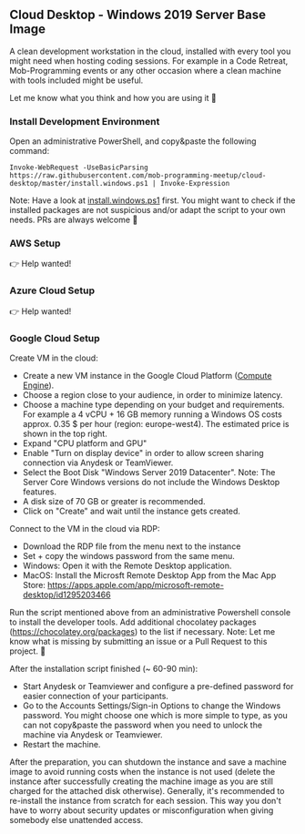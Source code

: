 ## Cloud Desktop - Windows 2019 Server Base Image

A clean development workstation in the cloud, installed with every tool you might need when hosting coding sessions. For example in a Code Retreat, Mob-Programming events or any other occasion where a clean machine with tools included might be useful. 

Let me know what you think and how you are using it 🤙


### Install Development Environment

Open an administrative PowerShell, and copy&paste the following command:

    Invoke-WebRequest -UseBasicParsing https://raw.githubusercontent.com/mob-programming-meetup/cloud-desktop/master/install.windows.ps1 | Invoke-Expression

Note: Have a look at [install.windows.ps1](./install.windows.ps1) first. You might want to check if the installed packages are not suspicious and/or adapt the script to your own needs. PRs are always welcome 🎉

### AWS Setup

👉 Help wanted!

### Azure Cloud Setup

👉 Help wanted!

### Google Cloud Setup

Create VM in the cloud:

* Create a new VM instance in the Google Cloud Platform ([Compute Engine](https://console.cloud.google.com/compute)).
* Choose a region close to your audience, in order to minimize latency.
* Choose a machine type depending on your budget and requirements. For example a 4 vCPU + 16 GB memory running a Windows OS costs approx. 0.35 $ per hour (region: europe-west4). The estimated price is shown in the top right.
* Expand "CPU platform and GPU" 
* Enable "Turn on display device" in order to allow screen sharing connection via Anydesk or TeamViewer.
* Select the Boot Disk "Windows Server 2019 Datacenter". Note: The Server Core Windows versions do not include the Windows Desktop features.
* A disk size of 70 GB or greater is recommended.
* Click on "Create" and wait until the instance gets created.

Connect to the VM in the cloud via RDP:
* Download the RDP file from the menu next to the instance
* Set + copy the windows password from the same menu.
* Windows: Open it with the Remote Desktop application.
* MacOS: Install the Microsft Remote Desktop App from the Mac App Store: https://apps.apple.com/app/microsoft-remote-desktop/id1295203466

Run the script mentioned above from an administrative Powershell console to install the developer tools. Add additional chocolatey packages (https://chocolatey.org/packages) to the list if necessary. Note: Let me know what is missing by submitting an issue or a Pull Request to this project. 🙏

After the installation script finished (~ 60-90 min):
* Start Anydesk or Teamviewer and configure a pre-defined password for easier connection of your participants.
* Go to the Accounts Settings/Sign-in Options to change the Windows password. You might choose one which is more simple to type, as you can not copy&paste the password when you need to unlock the machine via Anydesk or Teamviewer.
* Restart the machine.

After the preparation, you can shutdown the instance and save a machine image to avoid running costs when the instance is not used (delete the instance after successfully creating the machine image as you are still charged for the attached disk otherwise). Generally, it's recommended to re-install the instance from scratch for each session. This way you don't have to worry about security updates or misconfiguration when giving somebody else unattended access.